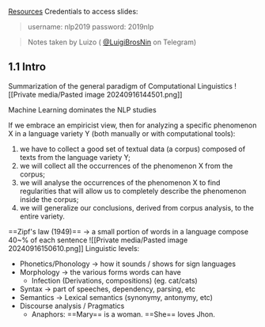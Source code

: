 [Resources](https://corpora.ficlit.unibo.it/NLP/)
Credentials to access slides:
> username: nlp2019
> password: 2019nlp

> Notes taken by Luizo ( [@LuigiBrosNin](https://t.me/LuigiBrosNin) on Telegram)

## 1.1 Intro
Summarization of  the general paradigm of Computational Linguistics
![[Private media/Pasted image 20240916144501.png]]

Machine Learning dominates the NLP studies

If we embrace an empiricist view, then for analyzing a specific phenomenon X in a language variety Y (both manually or with computational tools):
1. we have to collect a good set of textual data (a corpus) composed of texts from the language variety Y;
2. we will collect all the occurrences of the phenomenon X from the corpus;
3. we will analyse the occurrences of the phenomenon X to find regularities that will allow us to completely describe the phenomenon inside the corpus;
4. we will generalize our conclusions, derived from corpus analysis, to the entire variety.

==Zipf's law (1949)== -> a small portion of words in a language compose 40~% of each sentence 
![[Private media/Pasted image 20240916150610.png]]
Linguistic levels:
- Phonetics/Phonology -> how it sounds / shows for sign languages
- Morphology -> the various forms words can have
	- Infection (Derivations, compositions) (eg. cat/cats)
- Syntax -> part of speeches, dependency, parsing, etc
- Semantics -> Lexical semantics (synonymy, antonymy, etc)
- Discourse analysis / Pragmatics
	- Anaphors: ==Mary== is a woman. ==She== loves Jhon.